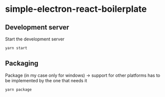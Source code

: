 # simple-electron-react-boilerplate
## Development server

Start the development server

```sh
yarn start
```

## Packaging

Package (in my case only for windows) -> support for other platforms has to be implemented by the one that needs it

```sh
yarn package
```
